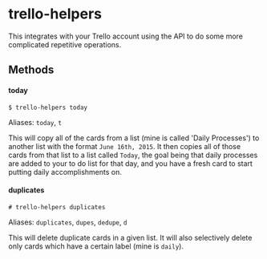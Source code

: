 # trello-helpers

This integrates with your Trello account using the API to do some more complicated repetitive operations.

## Methods

#### today

`$ trello-helpers today`

Aliases: `today`, `t`

This will copy all of the cards from a list (mine is called 'Daily Processes') to another list with the format `June 16th, 2015`. It then copies all of those cards from that list to a list called `Today`, the goal being that daily processes are added to your to do list for that day, and you have a fresh card to start putting daily accomplishments on. 

#### duplicates

`# trello-helpers duplicates`

Aliases: `duplicates`, `dupes`, `dedupe`, `d`

This will delete duplicate cards in a given list. It will also selectively delete only cards which have a certain label (mine is `daily`). 
